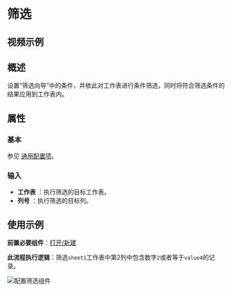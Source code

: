 # 筛选

## 视频示例

## 概述

设置“筛选向导”中的条件，并依此对工作表进行条件筛选，同时将符合筛选条件的结果应用到工作表内。

## 属性

### 基本

参见 [通用配置项](../Appendix/CommonConfigurationItems.md)。

### 输入

- **工作表** ：执行筛选的目标工作表。
- **列号** ：执行筛选的目标列。

## 使用示例

**前置必要组件**：[打开/新建](../OfficeExcel/OpenExcel.md)

**此流程执行逻辑**：筛选`sheet1`工作表中第2列中包含数字`2`或者等于`value4`的记录。

![配置筛选组件](https://docimages.blob.core.chinacloudapi.cn/images/Activities/wps31.png)
